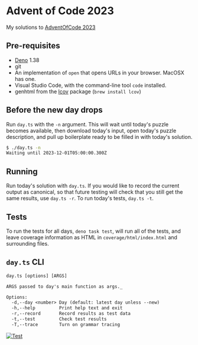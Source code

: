 # Advent of Code 2023

My solutions to [AdventOfCode 2023](https://adventofcode.com/2023)

## Pre-requisites

- [Deno](https://deno.com/) 1.38
- git
- An implementation of `open` that opens URLs in your browser. MacOSX has one.
- Visual Studio Code, with the command-line tool `code` installed.
- genhtml from the [lcov](https://github.com/linux-test-project/lcov) package
  (`brew install lcov`)

## Before the new day drops

Run `day.ts` with the `-n` argument. This will wait until today's puzzle
becomes available, then download today's input, open today's puzzle
description, and pull up boilerplate ready to be filled in with today's
solution.

```sh
$ ./day.ts -n
Waiting until 2023-12-01T05:00:00.300Z
```

## Running

Run today's solution with `day.ts`. If you would like to record the current
output as canonical, so that future testing will check that you still get the
same results, use `day.ts -r`. To run today's tests, `day.ts -t`.

## Tests

To run the tests for all days, `deno task test`, will run all of the tests,
and leave coverage information as HTML in `coverage/html/index.html` and
surrounding files.

## `day.ts` CLI

```txt
day.ts [options] [ARGS]

ARGS passed to day's main function as args._

Options:
  -d,--day <number> Day (default: latest day unless --new)
  -h,--help         Print help text and exit
  -r,--record       Record results as test data
  -t,--test         Check test results
  -T,--trace        Turn on grammar tracing
```

[![Test](https://github.com/hildjj/AdventOfCode2023/actions/workflows/deno.yml/badge.svg)](https://github.com/hildjj/AdventOfCode2023/actions/workflows/deno.yml)
